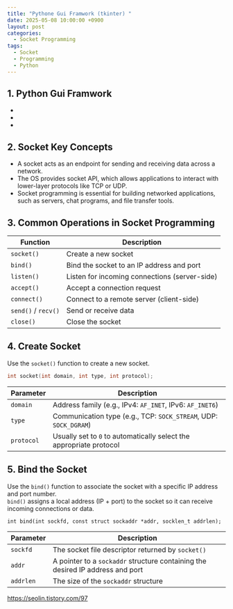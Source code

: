 ```yaml
---
title: "Pythone Gui Framwork (tkinter) "
date: 2025-05-08 10:00:00 +0900
layout: post
categories:
  - Socket Programming
tags:
  - Socket
  - Programming
  - Python
---
```


## 1. Python Gui Framwork 
-
-
- 

## 2. Socket Key Concepts

- A socket acts as an endpoint for sending and receiving data across a network.
- The OS provides socket API, which allows applications to interact with lower-layer protocols like TCP or UDP.
- Socket programming is essential for building networked applications, such as servers, chat programs, and file transfer tools.


## 3. Common Operations in Socket Programming

| **Function**         | **Description**                                 |
|----------------------|--------------------------------------------------|
| `socket()`           | Create a new socket                              |
| `bind()`             | Bind the socket to an IP address and port        |
| `listen()`           | Listen for incoming connections (server-side)    |
| `accept()`           | Accept a connection request                      |
| `connect()`          | Connect to a remote server (client-side)         |
| `send()` / `recv()`  | Send or receive data                             |
| `close()`            | Close the socket                                 |


## 4. Create Socket

Use the `socket()` function to create a new socket.

```c
int socket(int domain, int type, int protocol);
```

| Parameter  | Description                                                         |
|------------|-------------|
| `domain`   | Address family (e.g., IPv4: `AF_INET`, IPv6: `AF_INET6`) |
| `type`     | Communication type (e.g., TCP: `SOCK_STREAM`, UDP: `SOCK_DGRAM`) |
| `protocol` | Usually set to `0` to automatically select the appropriate protocol |


## 5. Bind the Socket

Use the `bind()` function to associate the socket with a specific IP address and port number.  
`bind()` assigns a local address (IP + port) to the socket so it can receive incoming connections or data.

```cㅌ
int bind(int sockfd, const struct sockaddr *addr, socklen_t addrlen);
```

| Parameter  | Description |
|------------|-------------|
| `sockfd`   | The socket file descriptor returned by `socket()` |
| `addr`     | A pointer to a `sockaddr` structure containing the desired IP address and port |
| `addrlen`  | The size of the `sockaddr` structure |



https://seolin.tistory.com/97
